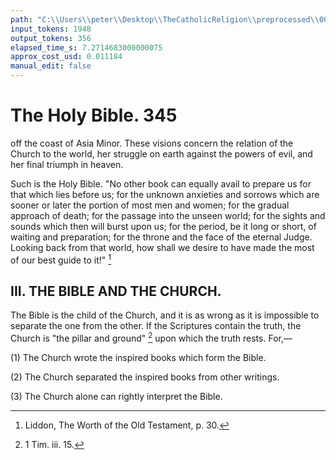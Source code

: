 ```yaml
---
path: "C:\\Users\\peter\\Desktop\\TheCatholicReligion\\preprocessed\\00364.jpg"
input_tokens: 1948
output_tokens: 356
elapsed_time_s: 7.2714683000000075
approx_cost_usd: 0.011184
manual_edit: false
---
```

# The Holy Bible. 345

off the coast of Asia Minor. These visions
concern the relation of the Church to the world,
her struggle on earth against the powers of evil,
and her final triumph in heaven.

Such is the Holy Bible. "No other book
can equally avail to prepare us for that which
lies before us; for the unknown anxieties and
sorrows which are sooner or later the portion of
most men and women; for the gradual approach
of death; for the passage into the unseen world;
for the sights and sounds which then will burst
upon us; for the period, be it long or short,
of waiting and preparation; for the throne and
the face of the eternal Judge. Looking back
from that world, how shall we desire to have
made the most of our best guide to it!" [^1]

## III. THE BIBLE AND THE CHURCH.

The Bible is the child of the Church, and it
is as wrong as it is impossible to separate the
one from the other. If the Scriptures contain
the truth, the Church is "the pillar and ground" [^2]
upon which the truth rests. For,—

(1) The Church wrote the inspired books which
form the Bible.

(2) The Church separated the inspired books from
other writings.

(3) The Church alone can rightly interpret the
Bible.

[^1]: Liddon, The Worth of the Old Testament, p. 30.
[^2]: 1 Tim. iii. 15.